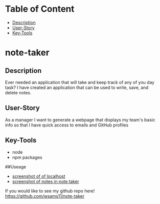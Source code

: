 # Table of Content

- [Description](#Description)
- [User-Story](#User-Story)
- [Key-Tools](#Key-Tools)

# note-taker

## Description

 Ever needed an application that will take and keep track of any of you day task? I have created an application that can be used to write, save, and delete notes. 

## User-Story

As a manager
I want to generate a webpage that displays my team's basic info
so that I have quick access to emails and GitHub profiles


## Key-Tools

- node
- npm packages

##Useage

- [screenshot of of localhost](images/1)
- [screenshot of notes in note taker](images/2)

If you would like to see my github repo here!
https://github.com/wsams11/note-taker